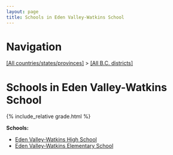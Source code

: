 ```yaml
---
layout: page
title: Schools in Eden Valley-Watkins School
---
```

# Navigation

[[All countries/states/provinces]](../..) > [[All B.C. districts]](..)

# Schools in Eden Valley-Watkins School

{% include_relative grade.html %}

**Schools:**

- [Eden Valley-Watkins High School](Eden_Valley-Watkins_High_School.md)
- [Eden Valley-Watkins Elementary School](Eden_Valley-Watkins_Elementary_School.md)
